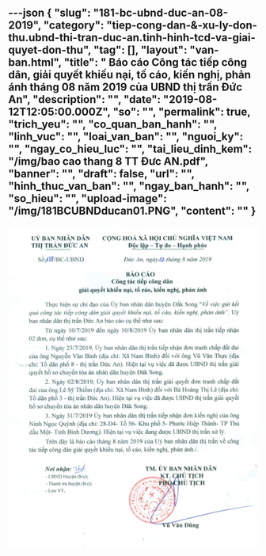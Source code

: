 ---json
{
    "slug": "181-bc-ubnd-duc-an-08-2019",
    "category": "tiep-cong-dan-&-xu-ly-don-thu.ubnd-thi-tran-duc-an.tinh-hinh-tcd-va-giai-quyet-don-thu",
    "tag": [],
    "layout": "van-ban.html",
    "title": " Báo cáo Công tác tiếp công dân, giải quyết khiếu nại, tố cáo, kiến nghị, phản ánh tháng 08 năm 2019 của UBND thị trấn Đức An",
    "description": "",
    "date": "2019-08-12T12:05:00.000Z",
    "so": "",
    "permalink": true,
    "trich_yeu": "",
    "co_quan_ban_hanh": "",
    "linh_vuc": "",
    "loai_van_ban": "",
    "nguoi_ky": "",
    "ngay_co_hieu_luc": "",
    "tai_lieu_dinh_kem": "/img/bao cao thang 8 TT Đưc AN.pdf",
    "banner": "",
    "draft": false,
    "url": "",
    "hinh_thuc_van_ban": "",
    "ngay_ban_hanh": "",
    "so_hieu": "",
    "upload-image": "/img/181BCUBNDducan01.PNG",
    "__content__": ""
}
---
<p><img alt="" src="/img/181BCUBNDducan01.PNG" /></p>
